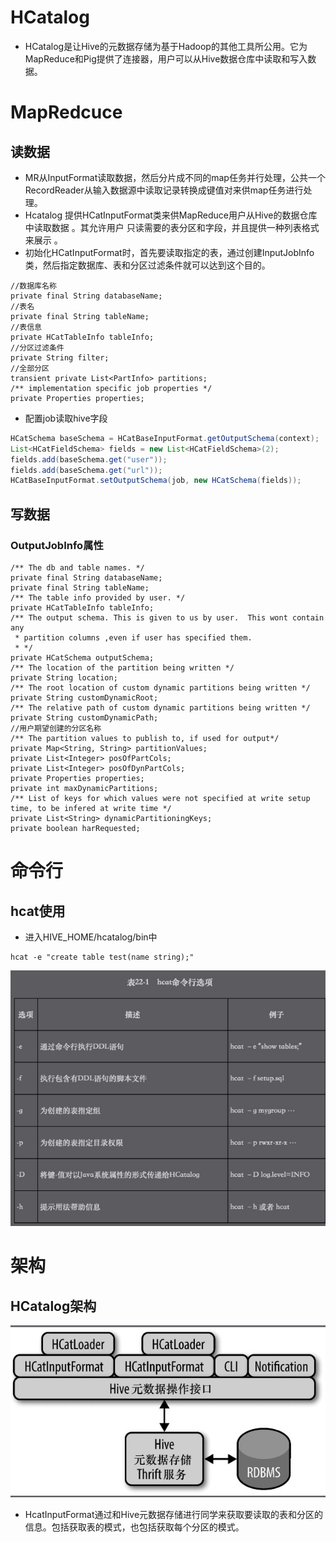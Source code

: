 # HCatalog 


* HCatalog是让Hive的元数据存储为基于Hadoop的其他工具所公用。它为MapReduce和Pig提供了连接器，用户可以从Hive数据仓库中读取和写入数据。 
# MapRedcuce 

## 读数据 


* MR从InputFormat读取数据，然后分片成不同的map任务并行处理，公共一个RecordReader从输入数据源中读取记录转换成键值对来供map任务进行处理。 
* Hcatalog 提供HCatInputFormat类来供MapReduce用户从Hive的数据仓库中读取数据 。其允许用户 只读需要的表分区和字段，并且提供一种列表格式来展示 。
* 初始化HCatInputFormat时，首先要读取指定的表，通过创建InputJobInfo类，然后指定数据库、表和分区过滤条件就可以达到这个目的。 
```plain
//数据库名称 
private final String databaseName; 
//表名 
private final String tableName; 
//表信息 
private HCatTableInfo tableInfo; 
//分区过滤条件 
private String filter; 
//全部分区 
transient private List<PartInfo> partitions; 
/** implementation specific job properties */ 
private Properties properties; 
```

* 配置job读取hive字段 
```java
HCatSchema baseSchema = HCatBaseInputFormat.getOutputSchema(context); 
List<HCatFieldSchema> fields = new List<HCatFieldSchema>(2); 
fields.add(baseSchema.get("user")); 
fields.add(baseSchema.get("url")); 
HCatBaseInputFormat.setOutputSchema(job, new HCatSchema(fields)); 
```
## 写数据 

### OutputJobInfo属性 

```plain
/** The db and table names. */ 
private final String databaseName; 
private final String tableName; 
/** The table info provided by user. */ 
private HCatTableInfo tableInfo; 
/** The output schema. This is given to us by user.  This wont contain any 
 * partition columns ,even if user has specified them. 
 * */ 
private HCatSchema outputSchema; 
/** The location of the partition being written */ 
private String location; 
/** The root location of custom dynamic partitions being written */ 
private String customDynamicRoot; 
/** The relative path of custom dynamic partitions being written */ 
private String customDynamicPath; 
//用户期望创建的分区名称 
/** The partition values to publish to, if used for output*/ 
private Map<String, String> partitionValues; 
private List<Integer> posOfPartCols; 
private List<Integer> posOfDynPartCols; 
private Properties properties; 
private int maxDynamicPartitions; 
/** List of keys for which values were not specified at write setup time, to be infered at write time */ 
private List<String> dynamicPartitioningKeys; 
private boolean harRequested; 
```
# 命令行 

## hcat使用 


* 进入HIVE_HOME/hcatalog/bin中 
```plain
hcat -e "create table test(name string);" 
```
![图片](../img/hcat命令.jpg)

# 架构 

## HCatalog架构 

![图片](../img/hcatalog架构.jpg)


* HcatInputFormat通过和Hive元数据存储进行同学来获取要读取的表和分区的信息。包括获取表的模式，也包括获取每个分区的模式。 
